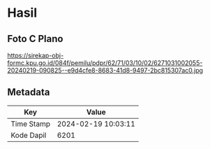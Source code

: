 # Hasil

## Foto C Plano

https://sirekap-obj-formc.kpu.go.id/084f/pemilu/pdpr/62/71/03/10/02/6271031002055-20240219-090825--e9d4cfe8-8683-41d8-9497-2bc815307ac0.jpg


## Metadata

| Key        | Value               |
| ---------- | ------------------- |
| Time Stamp | 2024-02-19 10:03:11 |
| Kode Dapil | 6201                |



